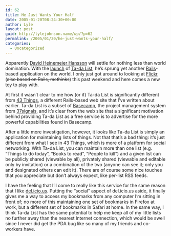 ```yaml
---
id: 62
title: He Just Wants Your Half
date: 2005-01-20T08:24:30+00:00
author: Lyle
layout: post
guid: http://lylejohnson.name/wp/?p=62
permalink: /2005/01/20/he-just-wants-your-half/
categories:
  - Uncategorized
---
```

Apparently [David Heinemeier Hansson](http://www.loudthinking.com/) will settle for nothing less than world domination. With the [launch](http://www.loudthinking.com/arc/000396.html) of [Ta-da List](http://www.tadalist.com/), he&#8217;s sprung yet another [Rails](http://www.rubyonrails.com/)-based application on the world. I only just got around to looking at [Flickr](http://flickr.com/) (<strike>also based on Rails, methinks</strike>) this past weekend and here comes a new toy to play with.

At first it wasn&#8217;t clear to me how (or if) Ta-da List is significantly different from [43 Things](http://43things.com/), a different Rails-based web site that I&#8217;ve written about earlier. Ta-da List is a subset of [Basecamp](http://www.basecamphq.com/), the project management system from [37signals](http://37signals.com/), and it&#8217;s clear from the web site that a significant motivation behind providing Ta-da List as a free service is to advertise for the more powerful capabilities found in Basecamp.

After a little more investigation, however, it looks like Ta-da List is simply an application for maintaining lists of things. Not that that&#8217;s a bad thing: it&#8217;s just different from what I see in 43 Things, which is more of a platform for social networking. With Ta-da List, you can maintain more than one list (e.g. &#8220;Things to do today&#8221;, &#8220;Books to read&#8221;, &#8220;People to kill&#8221;) and a given list can be publicly shared (viewable by all), privately shared (viewable and editable only by invitation) or a combination of the two (anyone can see it; only you and designated others can edit it). There are of course some nice touches that you appreciate but don&#8217;t always expect, like per-list RSS feeds.

I have the feeling that I&#8217;ll come to really like this service for the same reason that I like [del.icio.us](http://del.icio.us/). Putting the &#8220;social&#8221; aspect of del.icio.us aside, it finally gives me a way to access my bookmarks from any computer I&#8217;m sitting in front of; no more of this maintaining one set of bookmarks in Firefox at work, but a different set of bookmarks in Safari at home. In the same way, I think Ta-da List has the same potential to help me keep all of my little lists no further away than the nearest Internet connection, which would be swell since I never did get the PDA bug like so many of my friends and co-workers have.